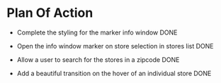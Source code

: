 # Plan Of Action

- Complete the styling for the marker info window DONE

- Open the info window marker on store selection in stores list DONE

- Allow a user to search for the stores in a zipcode DONE

- Add a beautiful transition on the hover of an individual store DONE